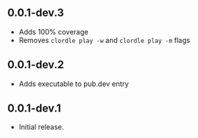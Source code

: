## 0.0.1-dev.3

- Adds 100% coverage
- Removes `clordle play -w` and `clordle play -m` flags

## 0.0.1-dev.2

- Adds executable to pub.dev entry

## 0.0.1-dev.1

- Initial release.
